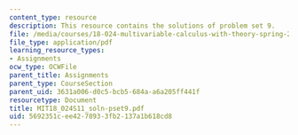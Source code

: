 ```yaml
---
content_type: resource
description: This resource contains the solutions of problem set 9.
file: /media/courses/18-024-multivariable-calculus-with-theory-spring-2011/5692351cee4278933fb2137a1b618cd8_MIT18_024S11_soln-pset9.pdf
file_type: application/pdf
learning_resource_types:
- Assignments
ocw_type: OCWFile
parent_title: Assignments
parent_type: CourseSection
parent_uid: 3631a006-d0c5-bcb5-684a-a6a205ff441f
resourcetype: Document
title: MIT18_024S11_soln-pset9.pdf
uid: 5692351c-ee42-7893-3fb2-137a1b618cd8
---
```


